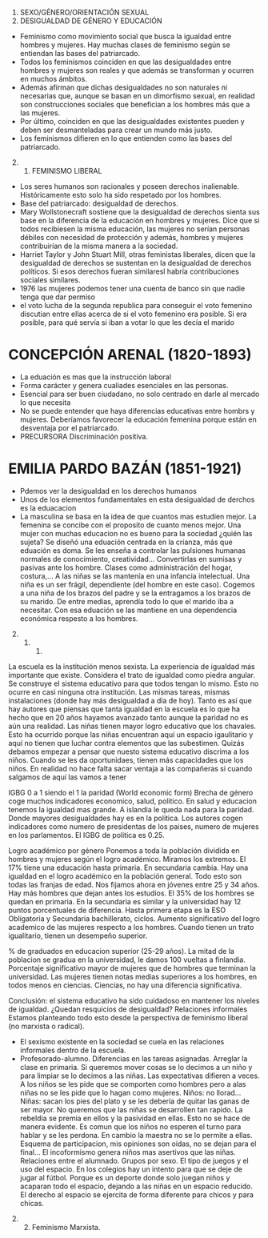 1. SEXO/GÉNERO/ORIENTACIÓN SEXUAL
2. DESIGUALDAD DE GÉNERO Y EDUCACIÓN
- Feminismo como movimiento social que busca la igualdad entre hombres y mujeres. Hay muchas clases de feminismo según se entiendan las bases del patriarcado.
- Todos los feminismos coinciden en que las desigualdades entre hombres y mujeres son reales y que además se transforman y ocurren en muchos ámbitos. 
- Además afirman que dichas desigualdades no son naturales ni necesarias que, aunque se basan en un dimorfismo sexual, en realidad son construcciones sociales que benefician a los hombres más que a las mujeres.
- Por último, coinciden en que las desigualdades existentes pueden y deben ser desmanteladas para crear un mundo más justo.
- Los feminismos difieren en lo que entienden como las bases del patriarcado.

2. 1. FEMINISMO LIBERAL
- Los seres humanos son racionales y poseen derechos inalienable. Históricamente esto solo ha sido respetado por los hombres.
- Base del patriarcado: desigualdad de derechos.
- Mary Wollstonecraft sostiene que la desigualdad de derechos sienta sus base en la diferencia de la educación en hombres y mujeres. Dice que si todos recibiesen la misma educación, las mujeres no serían personas débiles con necesidad de protección y además, hombres y mujeres contribuirían de la misma manera a la sociedad.
- Harriet Taylor y John Stuart Mill, otras feministas liberales, dicen que la desigualdad de derechos se sustentan en la desigualdad de derechos políticos. Si esos derechos fueran similaresl habría contribuciones sociales similares.
- 1976 las mujeres podemos tener una cuenta de banco sin que nadie tenga que dar permiso
- el voto lucha de la segunda republica para conseguir el voto femenino discutian entre ellas acerca de si el voto femenino era posible. Si era posible, para qué servía si iban a votar lo que les decía el marido
# CONCEPCIÓN ARENAL (1820-1893)
- La eduación es mas que la instrucción laboral
- Forma carácter y genera cualiades esenciales en las personas.
- Esencial para ser buen ciudadano, no solo centrado en darle al mercado lo que necesita
- No se puede entender que haya diferencias educativas entre hombrs y mujeres. Deberíamos favorecer la educación femenina porque están en desventaja por el patriarcado.
- PRECURSORA Discriminación positiva.
# EMILIA PARDO BAZÁN (1851-1921)
- Pdemos ver la desigualdad en los derechos humanos
- Unos de los elementos fundamentales en esta desigualdad de derchos es la eduacacion
- La masculina se basa en la idea de que cuantos mas estudien mejor. La femenina se concibe con el proposito de cuanto menos mejor. Una mujer con muchas educacion no es bueno para la sociedad ¿quién las sujeta? Se diseñó una eduación centrada en la crianza, más que eduación es doma. Se les enseña a controlar las pulsiones humanas normales de conocimiento, creatividad... Convertirlas en sumisas y pasivas ante los hombre. Clases como administración del hogar, costura,... A las niñas se las mantenía en una infancia intelectual. Una niña es un ser frágil, dependiente (del hombre en este caso). Cogemos a una niña de los brazos del padre y se la entragamos a los brazos de su marido. De entre medias, aprendía todo lo que el marido iba a necesitar. Con esa eduación se las mantiene en una dependencia económica respesto a los hombres.

2. 1. 1. 
La escuela es la institución menos sexista. La experiencia de igualdad más importante que existe. Considera el trato de igualdad como piedra angular. Se construye el sistema educativo para que todos tengan lo mismo. Esto no ocurre en casi ninguna otra institución. Las mismas tareas, mismas instalaciones (donde hay más desigualdad a día de hoy). Tanto es así que hay autores que piensas que tanta igualdad en la escuela es lo que ha hecho que en 20 años hayamos avanzado tanto aunque la paridad no es aún una realidad. Las niñas tienen mayor logro educativo que los chavales. Esto ha ocurrido porque las niñas encuentran aquí un espacio igaulitario y aquí no tienen que luchar contra elementos que las subestimen. Quizás debamos empezar a pensar que nuesto sistema educativo discrima a los niños. Cuando se les da oportunidaes, tienen más capacidades que los niños.  En realidad no hace falta sacar ventaja a las compañeras si cuando salgamos de aquí las vamos a tener

IGBG 0 a 1 siendo el 1 la paridad (World economic form) Brecha de género
coge muchos indicadores economico, salud, politico. En salud y educacion tenemos la igualdad mas grande. A islandia le queda nada para la paridad. Donde mayores desigualdades hay es en la politica. Los autores cogen indicadores como numero de presidentas de los paises, numero de mujeres en los parlamentos. El IGBG de politica es 0.25. 

Logro académico por género
Ponemos a toda la población dividida en hombres y mujeres según el logro académico. Miramos los extremos. El 17% tiene una educación hasta primaria. En secundaria cambia. Hay una igualdad en el logro académico en la población general. Todo esto son todas las franjas de edad. Nos fijamos ahora en jóvenes entre 25 y 34 años. Hay más hombres que dejan antes los estudios. El 35% de los hombres se quedan en primaria. En la secundaria es similar y la universidad hay 12 puntos porcentuales de diferencia. Hasta primera etapa es la ESO Obligatoria y Secundaria bachillerato, ciclos. Aumento significativo del logro academico de las mujeres respecto a los hombres. Cuando tienen un trato igualitario, tienen un desempeño superior. 

% de graduados en educacion superior (25-29 años). La mitad de la poblacion se gradua en la universidad, le damos 100 vueltas a finlandia. Porcentaje significativo mayor de mujeres que de hombres que terminan la universidad. Las mujeres tienen notas medias superiores a los hombres, en todos menos en ciencias. Ciencias, no hay una diferencia significativa.

Conclusión: el sistema educativo ha sido cuidadoso en mantener los niveles de igualdad. ¿Quedan resquicios de desigualdad?
Relaciones informales
Estamos planteando todo esto desde la perspectiva de feminismo liberal (no marxista o radical).
- El sexismo existente en la sociedad se cuela en las relaciones informales dentro de la escuela. 
- Profesorado-alumno. Diferencias en las tareas asignadas. Arreglar la clase en primaria. Si queremos mover cosas se lo decimos a un niño y para limpiar se lo decimos a las niñas. Las expectativas difieren a veces. A los niños se les pide que se comporten como hombres pero a alas niñas no se les pide que lo hagan como mujeres. Niños: no llorad... Niñas: sacan los pies del plato y se les debería de quitar las ganas de ser mayor. No queremos que las niñas se desarrollen tan rapido. La rebeldia se premia en ellos y la pasividad en ellas.
Esto no se hace de manera evidente. Es comun que los niños no esperen el turno para hablar y se les perdona. En cambio la maestra no se lo permite a ellas. Esquema de participacion, mis opiniones son oidas, no se dejan para el final... El incoformismo genera niños mas asertivos que las niñas.
Relaciones entre el alumnado. Grupos por sexo. El tipo de juegos y el uso del espacio. En los colegios hay un intento para que se deje de jugar al fútbol. Porque es un deporte donde solo juegan niños y acaparan todo el espacio, dejando a las niñas en un espacio reducido. El derecho al espacio se ejercita de forma diferente para chicos y para chicas. 

2. 2. Feminismo Marxista.